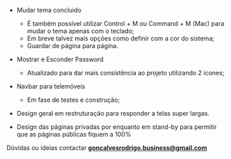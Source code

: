 - Mudar tema concluido
  - É também possível utilizar Control + M ou Command + M (Mac) para mudar o tema apenas com o teclado;
  - Em breve talvez mais opções como definir com a cor do sistema;
  - Guardar de página para página.

- Mostrar e Esconder Password
  - Atualizado para dar mais consistência ao projeto utilizando 2 icones;
  
- Navbar para telemóveis 
  - Em fase de testes e construção;
 
- Design geral em restruturação para responder a telas super largas.

- Design das páginas privadas por enquanto em stand-by para permitir que as páginas públicas fiquem a 100%


Dúvidas ou ideias contactar **goncalvesrodrigo.business@gmail.com**
